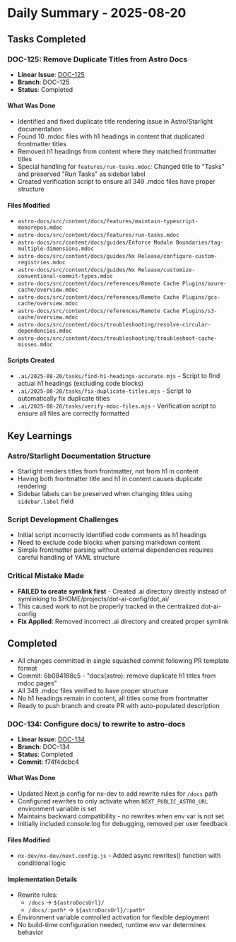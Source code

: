 # Daily Summary - 2025-08-20

## Tasks Completed

### DOC-125: Remove Duplicate Titles from Astro Docs
- **Linear Issue**: [DOC-125](https://linear.app/nxdev/issue/DOC-125/remove-duplicate-titles)
- **Branch**: DOC-125
- **Status**: Completed

#### What Was Done
- Identified and fixed duplicate title rendering issue in Astro/Starlight documentation
- Found 10 .mdoc files with h1 headings in content that duplicated frontmatter titles
- Removed h1 headings from content where they matched frontmatter titles
- Special handling for `features/run-tasks.mdoc`: Changed title to "Tasks" and preserved "Run Tasks" as sidebar label
- Created verification script to ensure all 349 .mdoc files have proper structure

#### Files Modified
- `astro-docs/src/content/docs/features/maintain-typescript-monorepos.mdoc`
- `astro-docs/src/content/docs/features/run-tasks.mdoc`
- `astro-docs/src/content/docs/guides/Enforce Module Boundaries/tag-multiple-dimensions.mdoc`
- `astro-docs/src/content/docs/guides/Nx Release/configure-custom-registries.mdoc`
- `astro-docs/src/content/docs/guides/Nx Release/customize-conventional-commit-types.mdoc`
- `astro-docs/src/content/docs/references/Remote Cache Plugins/azure-cache/overview.mdoc`
- `astro-docs/src/content/docs/references/Remote Cache Plugins/gcs-cache/overview.mdoc`
- `astro-docs/src/content/docs/references/Remote Cache Plugins/s3-cache/overview.mdoc`
- `astro-docs/src/content/docs/troubleshooting/resolve-circular-dependencies.mdoc`
- `astro-docs/src/content/docs/troubleshooting/troubleshoot-cache-misses.mdoc`

#### Scripts Created
- `.ai/2025-08-20/tasks/find-h1-headings-accurate.mjs` - Script to find actual h1 headings (excluding code blocks)
- `.ai/2025-08-20/tasks/fix-duplicate-titles.mjs` - Script to automatically fix duplicate titles
- `.ai/2025-08-20/tasks/verify-mdoc-files.mjs` - Verification script to ensure all files are correctly formatted

## Key Learnings

### Astro/Starlight Documentation Structure
- Starlight renders titles from frontmatter, not from h1 in content
- Having both frontmatter title and h1 in content causes duplicate rendering
- Sidebar labels can be preserved when changing titles using `sidebar.label` field

### Script Development Challenges
- Initial script incorrectly identified code comments as h1 headings
- Need to exclude code blocks when parsing markdown content
- Simple frontmatter parsing without external dependencies requires careful handling of YAML structure

### Critical Mistake Made
- **FAILED to create symlink first** - Created .ai directory directly instead of symlinking to $HOME/projects/dot-ai-config/dot_ai/
- This caused work to not be properly tracked in the centralized dot-ai-config
- **Fix Applied**: Removed incorrect .ai directory and created proper symlink

## Completed
- All changes committed in single squashed commit following PR template format
- Commit: 6b084188c5 - "docs(astro): remove duplicate h1 titles from mdoc pages"
- All 349 .mdoc files verified to have proper structure
- No h1 headings remain in content, all titles come from frontmatter
- Ready to push branch and create PR with auto-populated description

### DOC-134: Configure docs/ to rewrite to astro-docs
- **Linear Issue**: [DOC-134](https://linear.app/nxdev/issue/DOC-134/configure-docs-to-rewrite-to-astro-docs)
- **Branch**: DOC-134
- **Status**: Completed
- **Commit**: f74f4dcbc4

#### What Was Done
- Updated Next.js config for nx-dev to add rewrite rules for `/docs` path
- Configured rewrites to only activate when `NEXT_PUBLIC_ASTRO_URL` environment variable is set
- Maintains backward compatibility - no rewrites when env var is not set
- Initially included console.log for debugging, removed per user feedback

#### Files Modified
- `nx-dev/nx-dev/next.config.js` - Added async rewrites() function with conditional logic

#### Implementation Details
- Rewrite rules:
  - `/docs` → `${astroDocsUrl}/`
  - `/docs/:path*` → `${astroDocsUrl}/:path*`
- Environment variable controlled activation for flexible deployment
- No build-time configuration needed, runtime env var determines behavior